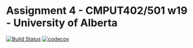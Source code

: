 # Assignment 4 - CMPUT402/501 w19 - University of Alberta

[![Build Status](https://travis-ci.com/cmput402-w19/assignment4tdd-mkva.svg?branch=master)](https://travis-ci.com/cmput402-w19/assignment4tdd-mkva) [![codecov](https://codecov.io/gh/cmput402-w19/assignment4tdd-mkva/branch/master/graph/badge.svg)](https://codecov.io/gh/cmput402-w19/assignment4tdd-mkva)
